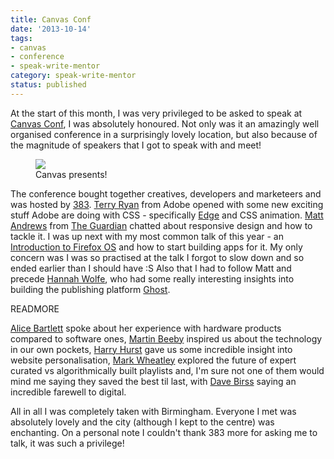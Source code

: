 ```yaml
---
title: Canvas Conf
date: '2013-10-14'
tags:
- canvas
- conference
- speak-write-mentor
category: speak-write-mentor
status: published
---
```


<p>At the start of this month, I was very privileged to be asked to speak at <a href="http://2013.canvasconf.co.uk/" title="http://2013.canvasconf.co.uk/">Canvas Conf</a>, I was absolutely honoured. Not only was it an amazingly well organised conference in a surprisingly lovely location, but also because of the magnitude of speakers that I got to speak with and meet!</p>

<figure>
	<img src="http://farm8.staticflickr.com/7413/10599664373_099378c0e0.jpg" />
	<figcaption>Canvas presents!</figcaption>
</figure>

<p>The conference bought together creatives, developers and marketeers and was hosted by <a href="http://383project.com/" title="http://383project.com/">383</a>. <a href="https://twitter.com/tpryan" title="https://twitter.com/tpryan">Terry Ryan</a> from Adobe opened with some new exciting stuff Adobe are doing with CSS - specifically <a href="http://html.adobe.com/edge/animate/" title="http://html.adobe.com/edge/animate/">Edge</a> and CSS animation. <a href="https://twitter.com/mattpointblank" title="https://twitter.com/mattpointblank">Matt Andrews</a> from <a href="http://www.theguardian.com/uk" title="http://www.theguardian.com/uk">The Guardian</a> chatted about responsive design and how to tackle it. I was up next with my most common talk of this year - an <a href="https://speakerdeck.com/rumyra/building-apps-for-firefoxos" title="https://speakerdeck.com/rumyra/building-apps-for-firefoxos">Introduction to Firefox OS</a> and how to start building apps for it. My only concern was I was so practised at the talk I forgot to slow down and so ended earlier than I should have :S Also that I had to follow Matt and precede <a href="https://twitter.com/ErisDS" title="https://twitter.com/ErisDS">Hannah Wolfe</a>, who had some really interesting insights into building the publishing platform <a href="https://ghost.org/features" title="https://ghost.org/features">Ghost</a>.</p>

READMORE

<p><a href="https://twitter.com/alicebartlett" title="https://twitter.com/alicebartlett">Alice Bartlett</a> spoke about her experience with hardware products compared to software ones, <a href="https://twitter.com/thebeebs" title="https://twitter.com/thebeebs">Martin Beeby</a> inspired us about the technology in our own pockets, <a href="https://twitter.com/hkhurst" title="https://twitter.com/hkhurst">Harry Hurst</a> gave us some incredible insight into website personalisation, <a href="https://twitter.com/grumpymandj" title="https://twitter.com/grumpymandj">Mark Wheatley</a> explored the future of expert curated vs algorithmically built playlists and, I'm sure not one of them would mind me saying they saved the best til last, with <a href="https://twitter.com/davebirss" title="https://twitter.com/davebirss">Dave Birss</a> saying an incredible farewell to digital.</p>

<p>All in all I was completely taken with Birmingham. Everyone I met was absolutely lovely and the city (although I kept to the centre) was enchanting. On a personal note I couldn't thank 383 more for asking me to talk, it was such a privilege!</p>
